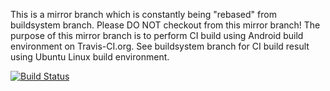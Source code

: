 This is a mirror branch which is constantly being "rebased" from buildsystem branch. Please DO NOT checkout from this mirror branch! The purpose of this mirror branch is to perform CI build using Android build environment on Travis-CI.org. See buildsystem branch for CI build result using Ubuntu Linux build environment.

[![Build Status](https://travis-ci.org/urho3d/Urho3D.png?branch=buildsystem-Android-CI)](https://travis-ci.org/urho3d/Urho3D?branch=buildsystem-Android-CI)
